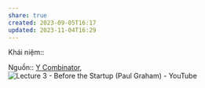 ```yaml
---
share: true
created: 2023-09-05T16:17
updated: 2023-11-04T16:29
---
```

Khái niệm:: 

Nguồn:: [Y Combinator](../../%CE%9E%20Ngu%E1%BB%93n/Y%20Combinator.md), ![Lecture 3 - Before the Startup (Paul Graham) - YouTube](https://www.youtube.com/watch?v=ii1jcLg-eIQ)